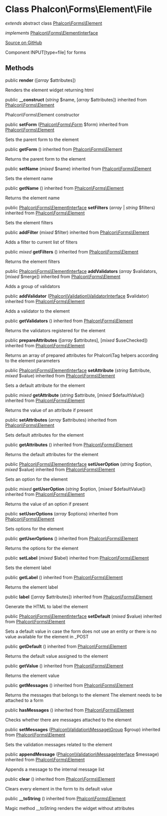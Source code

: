 # Class **Phalcon\\Forms\\Element\\File**

*extends* abstract class [Phalcon\Forms\Element](/[[language]]/[[version]]/api/Phalcon_Forms_Element)

*implements* [Phalcon\Forms\ElementInterface](/[[language]]/[[version]]/api/Phalcon_Forms_ElementInterface)

<a href="https://github.com/phalcon/cphalcon/blob/master/phalcon/forms/element/file.zep" class="btn btn-default btn-sm">Source on GitHub</a>

Component INPUT[type=file] for forms


## Methods
public  **render** ([*array* $attributes])

Renders the element widget returning html



public  **__construct** (*string* $name, [*array* $attributes]) inherited from [Phalcon\Forms\Element](/[[language]]/[[version]]/api/Phalcon_Forms_Element)

Phalcon\\Forms\\Element constructor



public  **setForm** ([Phalcon\Forms\Form](/[[language]]/[[version]]/api/Phalcon_Forms_Form) $form) inherited from [Phalcon\Forms\Element](/[[language]]/[[version]]/api/Phalcon_Forms_Element)

Sets the parent form to the element



public  **getForm** () inherited from [Phalcon\Forms\Element](/[[language]]/[[version]]/api/Phalcon_Forms_Element)

Returns the parent form to the element



public  **setName** (*mixed* $name) inherited from [Phalcon\Forms\Element](/[[language]]/[[version]]/api/Phalcon_Forms_Element)

Sets the element name



public  **getName** () inherited from [Phalcon\Forms\Element](/[[language]]/[[version]]/api/Phalcon_Forms_Element)

Returns the element name



public [Phalcon\Forms\ElementInterface](/[[language]]/[[version]]/api/Phalcon_Forms_ElementInterface) **setFilters** (*array* | *string* $filters) inherited from [Phalcon\Forms\Element](/[[language]]/[[version]]/api/Phalcon_Forms_Element)

Sets the element filters



public  **addFilter** (*mixed* $filter) inherited from [Phalcon\Forms\Element](/[[language]]/[[version]]/api/Phalcon_Forms_Element)

Adds a filter to current list of filters



public *mixed* **getFilters** () inherited from [Phalcon\Forms\Element](/[[language]]/[[version]]/api/Phalcon_Forms_Element)

Returns the element filters



public [Phalcon\Forms\ElementInterface](/[[language]]/[[version]]/api/Phalcon_Forms_ElementInterface) **addValidators** (*array* $validators, [*mixed* $merge]) inherited from [Phalcon\Forms\Element](/[[language]]/[[version]]/api/Phalcon_Forms_Element)

Adds a group of validators



public  **addValidator** ([Phalcon\Validation\ValidatorInterface](/[[language]]/[[version]]/api/Phalcon_Validation_ValidatorInterface) $validator) inherited from [Phalcon\Forms\Element](/[[language]]/[[version]]/api/Phalcon_Forms_Element)

Adds a validator to the element



public  **getValidators** () inherited from [Phalcon\Forms\Element](/[[language]]/[[version]]/api/Phalcon_Forms_Element)

Returns the validators registered for the element



public  **prepareAttributes** ([*array* $attributes], [*mixed* $useChecked]) inherited from [Phalcon\Forms\Element](/[[language]]/[[version]]/api/Phalcon_Forms_Element)

Returns an array of prepared attributes for Phalcon\\Tag helpers
according to the element parameters



public [Phalcon\Forms\ElementInterface](/[[language]]/[[version]]/api/Phalcon_Forms_ElementInterface) **setAttribute** (*string* $attribute, *mixed* $value) inherited from [Phalcon\Forms\Element](/[[language]]/[[version]]/api/Phalcon_Forms_Element)

Sets a default attribute for the element



public *mixed* **getAttribute** (*string* $attribute, [*mixed* $defaultValue]) inherited from [Phalcon\Forms\Element](/[[language]]/[[version]]/api/Phalcon_Forms_Element)

Returns the value of an attribute if present



public  **setAttributes** (*array* $attributes) inherited from [Phalcon\Forms\Element](/[[language]]/[[version]]/api/Phalcon_Forms_Element)

Sets default attributes for the element



public  **getAttributes** () inherited from [Phalcon\Forms\Element](/[[language]]/[[version]]/api/Phalcon_Forms_Element)

Returns the default attributes for the element



public [Phalcon\Forms\ElementInterface](/[[language]]/[[version]]/api/Phalcon_Forms_ElementInterface) **setUserOption** (*string* $option, *mixed* $value) inherited from [Phalcon\Forms\Element](/[[language]]/[[version]]/api/Phalcon_Forms_Element)

Sets an option for the element



public *mixed* **getUserOption** (*string* $option, [*mixed* $defaultValue]) inherited from [Phalcon\Forms\Element](/[[language]]/[[version]]/api/Phalcon_Forms_Element)

Returns the value of an option if present



public  **setUserOptions** (*array* $options) inherited from [Phalcon\Forms\Element](/[[language]]/[[version]]/api/Phalcon_Forms_Element)

Sets options for the element



public  **getUserOptions** () inherited from [Phalcon\Forms\Element](/[[language]]/[[version]]/api/Phalcon_Forms_Element)

Returns the options for the element



public  **setLabel** (*mixed* $label) inherited from [Phalcon\Forms\Element](/[[language]]/[[version]]/api/Phalcon_Forms_Element)

Sets the element label



public  **getLabel** () inherited from [Phalcon\Forms\Element](/[[language]]/[[version]]/api/Phalcon_Forms_Element)

Returns the element label



public  **label** ([*array* $attributes]) inherited from [Phalcon\Forms\Element](/[[language]]/[[version]]/api/Phalcon_Forms_Element)

Generate the HTML to label the element



public [Phalcon\Forms\ElementInterface](/[[language]]/[[version]]/api/Phalcon_Forms_ElementInterface) **setDefault** (*mixed* $value) inherited from [Phalcon\Forms\Element](/[[language]]/[[version]]/api/Phalcon_Forms_Element)

Sets a default value in case the form does not use an entity
or there is no value available for the element in _POST



public  **getDefault** () inherited from [Phalcon\Forms\Element](/[[language]]/[[version]]/api/Phalcon_Forms_Element)

Returns the default value assigned to the element



public  **getValue** () inherited from [Phalcon\Forms\Element](/[[language]]/[[version]]/api/Phalcon_Forms_Element)

Returns the element value



public  **getMessages** () inherited from [Phalcon\Forms\Element](/[[language]]/[[version]]/api/Phalcon_Forms_Element)

Returns the messages that belongs to the element
The element needs to be attached to a form



public  **hasMessages** () inherited from [Phalcon\Forms\Element](/[[language]]/[[version]]/api/Phalcon_Forms_Element)

Checks whether there are messages attached to the element



public  **setMessages** ([Phalcon\Validation\Message\Group](/[[language]]/[[version]]/api/Phalcon_Validation_Message_Group) $group) inherited from [Phalcon\Forms\Element](/[[language]]/[[version]]/api/Phalcon_Forms_Element)

Sets the validation messages related to the element



public  **appendMessage** ([Phalcon\Validation\MessageInterface](/[[language]]/[[version]]/api/Phalcon_Validation_MessageInterface) $message) inherited from [Phalcon\Forms\Element](/[[language]]/[[version]]/api/Phalcon_Forms_Element)

Appends a message to the internal message list



public  **clear** () inherited from [Phalcon\Forms\Element](/[[language]]/[[version]]/api/Phalcon_Forms_Element)

Clears every element in the form to its default value



public  **__toString** () inherited from [Phalcon\Forms\Element](/[[language]]/[[version]]/api/Phalcon_Forms_Element)

Magic method __toString renders the widget without attributes



